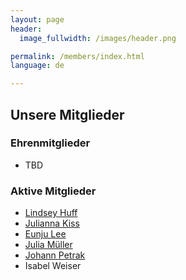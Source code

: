 ```yaml
---
layout: page
header:
  image_fullwidth: /images/header.png

permalink: /members/index.html
language: de

---
```


## Unsere Mitglieder

### Ehrenmitglieder

* TBD

### Aktive Mitglieder

* [Lindsey Huff](lindsey_huff)
* [Julianna Kiss](julianna_kiss)
* [Eunju Lee](eunju_lee)
* [Julia Müller](julia_müller)
* [Johann Petrak](johann_petrak)
* Isabel Weiser


